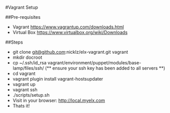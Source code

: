 #Vagrant Setup

##Pre-requisites
* Vagrant https://www.vagrantup.com/downloads.html
* Virtual Box https://www.virtualbox.org/wiki/Downloads

##Steps
* git clone git@github.com:nicklz/elx-vagrant.git vagrant
* mkdir docroot
* cp ~/.ssh/id_rsa vagrant/environment/puppet/modules/base-lamp/files/ssh/ (** ensure your ssh key has been added to all servers **)
* cd vagrant
* vagrant plugin install vagrant-hostsupdater
* vagrant up
* vagrant ssh
* ./scripts/setup.sh
* Visit in your browser: http://local.myelx.com
* Thats it!